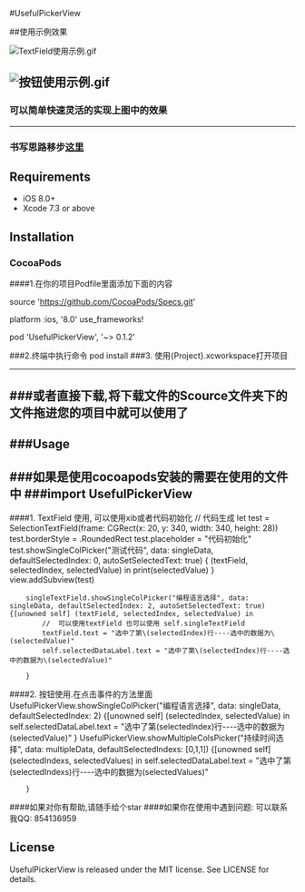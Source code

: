 #UsefulPickerView


##使用示例效果


![TextField使用示例.gif](http://upload-images.jianshu.io/upload_images/1271831-4d7f9d232c035146.gif?imageMogr2/auto-orient/strip)

![按钮使用示例.gif](http://upload-images.jianshu.io/upload_images/1271831-1fe46c6326188f7f.gif?imageMogr2/auto-orient/strip)
-----

### 可以简单快速灵活的实现上图中的效果


---

### 书写思路移步[这里](http://www.jianshu.com/p/ffb7d3628fb3)

## Requirements

* iOS 8.0+ 
* Xcode 7.3 or above

## Installation

### CocoaPods
####1.在你的项目Podfile里面添加下面的内容

source 'https://github.com/CocoaPods/Specs.git'

platform :ios, '8.0'
use_frameworks!

pod 'UsefulPickerView', '~> 0.1.2'

###2.终端中执行命令 pod install
###3. 使用{Project}.xcworkspace打开项目


---
###或者直接下载,将下载文件的Scource文件夹下的文件拖进您的项目中就可以使用了
---

###Usage
---
###如果是使用cocoapods安装的需要在使用的文件中
###import UsefulPickerView
---

####1. TextField 使用, 可以使用xib或者代码初始化
	        // 代码生成
        let test = SelectionTextField(frame: CGRect(x: 20, y: 340, width: 340, height: 28))
        test.borderStyle = .RoundedRect
        test.placeholder = "代码初始化"
        test.showSingleColPicker("测试代码", data: singleData, defaultSelectedIndex: 0, autoSetSelectedText: true) { (textField, selectedIndex, selectedValue) in
            print(selectedValue)
        }
        view.addSubview(test)
        
        singleTextField.showSingleColPicker("编程语言选择", data: singleData, defaultSelectedIndex: 2, autoSetSelectedText: true) {[unowned self] (textField, selectedIndex, selectedValue) in
            //  可以使用textField 也可以使用 self.singleTextField
            textField.text = "选中了第\(selectedIndex)行----选中的数据为\(selectedValue)"
            self.selectedDataLabel.text = "选中了第\(selectedIndex)行----选中的数据为\(selectedValue)"

        }



####2. 按钮使用.在点击事件的方法里面
	        UsefulPickerView.showSingleColPicker("编程语言选择", data: singleData, defaultSelectedIndex: 2) {[unowned self] (selectedIndex, selectedValue) in
            self.selectedDataLabel.text = "选中了第\(selectedIndex)行----选中的数据为\(selectedValue)"
        }
        UsefulPickerView.showMultipleColsPicker("持续时间选择", data: multipleData, defaultSelectedIndexs: [0,1,1]) {[unowned self] (selectedIndexs, selectedValues) in
            self.selectedDataLabel.text = "选中了第\(selectedIndexs)行----选中的数据为\(selectedValues)"

        }





####如果对你有帮助,请随手给个star 
####如果你在使用中遇到问题: 可以联系我QQ: 854136959
## License

UsefulPickerView is released under the MIT license. See LICENSE for details.